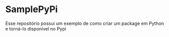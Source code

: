# SamplePyPi
Esse repositório possui um exemplo de como criar um package em Python e torná-lo disponível no Pypi
